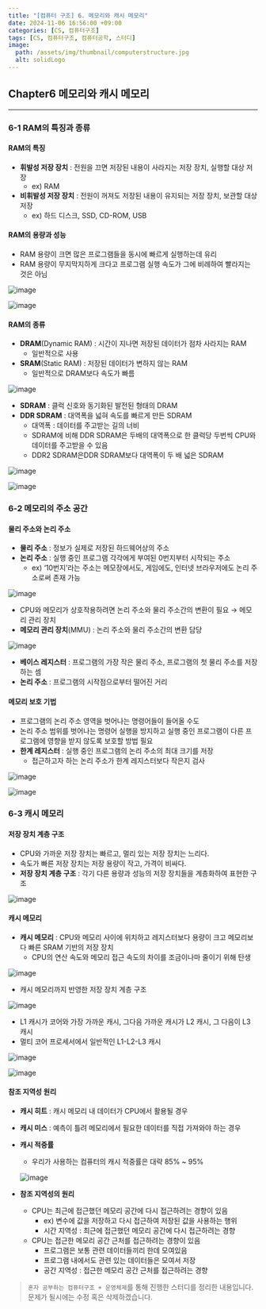 ```yaml
---
title: "[컴퓨터 구조] 6. 메모리와 캐시 메모리"
date: 2024-11-06 16:56:00 +09:00
categories: [CS, 컴퓨터구조]
tags: [CS, 컴퓨터구조, 컴퓨터공학, 스터디]
image:
  path: /assets/img/thumbnail/computerstructure.jpg
  alt: solidLogo
---
```


## Chapter6 메모리와 캐시 메모리
---
### 6-1 RAM의 특징과 종류
#### RAM의 특징
- **휘발성 저장 장치** : 전원을 끄면 저장된 내용이 사라지는 저장 장치, 실행할 대상 저장
    - ex) RAM
- **비휘발성 저장 장치** : 전원이 꺼져도 저장된 내용이 유지되는 저장 장치, 보관할 대상 저장
    - ex) 하드 디스크, SSD, CD-ROM, USB

#### RAM의 용량과 성능
- RAM 용량이 크면 많은 프로그램들을 동시에 빠르게 실행하는데 유리
- RAM 용량이 무지막지하게 크다고 프로그램 실행 속도가 그에 비례하여 빨라지는 것은 아님

![image](https://github.com/user-attachments/assets/fb1665df-67ea-47ec-9710-8434dda11b13)

![image](https://github.com/user-attachments/assets/2fed5da6-f9f5-4385-90a4-55333c7d4fa8)

#### RAM의 종류
- **DRAM**(Dynamic RAM) : 시간이 지나면 저장된 데이터가 점차 사라지는 RAM
    - 일반적으로 사용
- **SRAM**(Static RAM) : 저장된 데이터가 변하지 않는 RAM
    - 일반적으로 DRAM보다 속도가 빠름

![image](https://github.com/user-attachments/assets/27ac9345-00df-421d-8334-11217a3bab67)

- **SDRAM** : 클럭 신호와 동기화된 발전된 형태의 DRAM
- **DDR SDRAM** : 대역폭을 넓혀 속도를 빠르게 만든 SDRAM
    - 대역폭 : 데이터를 주고받는 길의 너비
    - SDRAM에 비해 DDR SDRAM은 두배의 대역폭으로 한 클럭당 두번씩 CPU와 데이터를 주고받을 수 있음
    - DDR2 SDRAM은DDR SDRAM보다 대역폭이 두 배 넓은 SDRAM

![image](https://github.com/user-attachments/assets/2665fc6f-2f2f-4e56-904f-72cde8b27277)

![image](https://github.com/user-attachments/assets/071c69af-f873-44c3-9115-e539abafcf03)

### 6-2 메모리의 주소 공간
#### 물리 주소와 논리 주소
- **물리 주소** : 정보가 실제로 저장된 하드웨어상의 주소
- **논리 주소** : 실행 중인 프로그램 각각에게 부여된 0번지부터 시작되는 주소
    - ex) ‘10번지’라는 주소는 메모장에서도, 게임에도, 인터넷 브라우저에도 논리 주소로써 존재 가능

![image](https://github.com/user-attachments/assets/f02f1a59-1fb1-4fda-b7f2-b239a3993ea4)

- CPU와 메모리가 상호작용하려면 논리 주소와 물리 주소간의 변환이 필요 → 메모리 관리 장치
- **메모리 관리 장치**(MMU) : 논리 주소와 물리 주소간의 변환 담당

![image](https://github.com/user-attachments/assets/cbe4749d-8b29-445d-9542-c849ec90a88f)

- **베이스 레지스터** : 프로그램의 가장 작은 물리 주소, 프로그램의 첫 물리 주소를 저장하는 셈
- **논리 주소** : 프로그램의 시작점으로부터 떨어진 거리

#### 메모리 보호 기법
- 프로그램의 논리 주소 영역을 벗어나는 명령어들이 들어올 수도
- 논리 주소 범위를 벗어나는 명령어 실행을 방지하고 실행 중인 프로그램이 다른 프로그램에 영향을 받지 않도록 보호할 방법 필요
- **한계 레지스터** : 실행 중인 프로그램의 논리 주소의 최대 크기를 저장
    - 접근하고자 하는 논리 주소가 한계 레지스터보다 작은지 검사

![image](https://github.com/user-attachments/assets/7ec6aedb-d212-43d1-b77a-88098e67eb6f)

![image](https://github.com/user-attachments/assets/87df8018-608f-401c-82e6-fc30195c1999)

### 6-3 캐시 메모리
#### 저장 장치 계층 구조
- CPU와 가까운 저장 장치는 빠르고, 멀리 있는 저장 장치는 느리다.
- 속도가 빠른 저장 장치는 저장 용량이 작고, 가격이 비싸다.
- **저장 장치 계층 구조** : 각기 다른 용량과 성능의 저장 장치들을 계층화하여 표현한 구조

![image](https://github.com/user-attachments/assets/600e7613-1f24-4b0a-afdc-f274ef6c8d57)

#### 캐시 메모리
- **캐시 메모리** : CPU와 메모리 사이에 위치하고 레지스터보다 용량이 크고 메모리보다 빠른 SRAM 기반의 저장 장치
    - CPU의 연산 속도와 메모리 접근 속도의 차이를 조금이나마 줄이기 위해 탄생

![image](https://github.com/user-attachments/assets/b3a500c5-1c38-4e1d-a99a-bc710df35c9c)

- 캐시 메모리까지 반영한 저장 장치 계층 구조

![image](https://github.com/user-attachments/assets/54495079-2a50-46b5-a76a-7108f4d4c6ae)

- L1 캐시가 코어와 가장 가까운 캐시, 그다음 가까운 캐시가 L2 캐시,  그 다음이 L3 캐시
- 멀티 코어 프로세서에서 일반적인 L1-L2-L3 캐시

![image](https://github.com/user-attachments/assets/261fb015-ad8d-4dc3-9e25-e4649ab186a5)

![image](https://github.com/user-attachments/assets/cbccac69-760e-4147-9768-cc4b617ea96d)

#### 참조 지역성 원리
- **캐시 히트** : 캐시 메모리 내 데이터가 CPU에서 활용될 경우
- **캐시 미스** : 예측이 틀려 메모리에서 필요한 데이터를 직접 가져와야 하는 경우
- **캐시 적중률**
    - 우리가 사용하는 컴퓨터의 캐시 적중률은 대략 85% ~ 95%

    ![image](https://github.com/user-attachments/assets/9c6124a1-29bd-4ced-bd11-2dfe39c016e0)

- **참조 지역성의 원리**
    - CPU는 최근에 접근했던 메모리 공간에 다시 접근하려는 경향이 있음
        - ex) 변수에 값을 저장하고 다시 접근하여 저장된 값을 사용하는 행위
        - 시간 지역성 : 최근에 접근했던 메모리 공간에 다시 접근하려는 경향
    - CPU는 접근한 메모리 공간 근처를 접근하려는 경향이 있음
        - 프로그램은 보통 관련 데이터들끼리 한데 모여있음
        - 프로그램 내에서도 관련 있는 데이터들은 모여서 저장
        - 공간 지역성 : 접근한 메모리 공간 근처를 접근하려는 경향

> `혼자 공부하는 컴퓨터구조 + 운영체제`를 통해 진행한 스터디를 정리한 내용입니다.   
문제가 될시에는 수정 혹은 삭제하겠습니다.